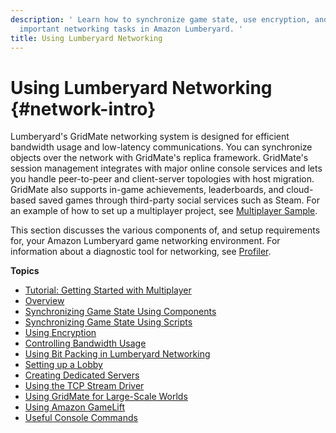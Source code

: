 ```yaml
---
description: ' Learn how to synchronize game state, use encryption, and perform other
  important networking tasks in Amazon Lumberyard. '
title: Using Lumberyard Networking
---
```

# Using Lumberyard Networking {#network-intro}

Lumberyard's GridMate networking system is designed for efficient bandwidth usage and low\-latency communications\. You can synchronize objects over the network with GridMate's replica framework\. GridMate's session management integrates with major online console services and lets you handle peer\-to\-peer and client\-server topologies with host migration\. GridMate also supports in\-game achievements, leaderboards, and cloud\-based saved games through third\-party social services such as Steam\. For an example of how to set up a multiplayer project, see [Multiplayer Sample](/docs/userguide/samples/projects/multiplayer-enhanced.md)\.

This section discusses the various components of, and setup requirements for, your Amazon Lumberyard game networking environment\. For information about a diagnostic tool for networking, see [Profiler](/docs/userguide/debugging/profiling/intro.md)\.

**Topics**
+ [Tutorial: Getting Started with Multiplayer](/docs/userguide/networking/multiplayer-gs.md)
+ [Overview](/docs/userguide/networking/ing-overview.md)
+ [Synchronizing Game State Using Components](/docs/userguide/networking/synchronizing-game-state-using-components.md)
+ [Synchronizing Game State Using Scripts](/docs/userguide/networking/synchronizing-game-state-using-scripts.md)
+ [Using Encryption](/docs/userguide/networking/encryption-intro.md)
+ [Controlling Bandwidth Usage](/docs/userguide/networking/bandwidth-control.md)
+ [Using Bit Packing in Lumberyard Networking](/docs/userguide/networking/bitpacking.md)
+ [Setting up a Lobby](/docs/userguide/networking/lobby-setup.md)
+ [Creating Dedicated Servers](/docs/userguide/networking/dedicated-server.md)
+ [Using the TCP Stream Driver](/docs/userguide/networking/tcp-using.md)
+ [Using GridMate for Large\-Scale Worlds](/docs/userguide/networking/interest-manager-large-scale-worlds.md)
+ [Using Amazon GameLift](/docs/userguide/networking/gamelift-using.md)
+ [Useful Console Commands](/docs/userguide/networking/console-commands.md)
